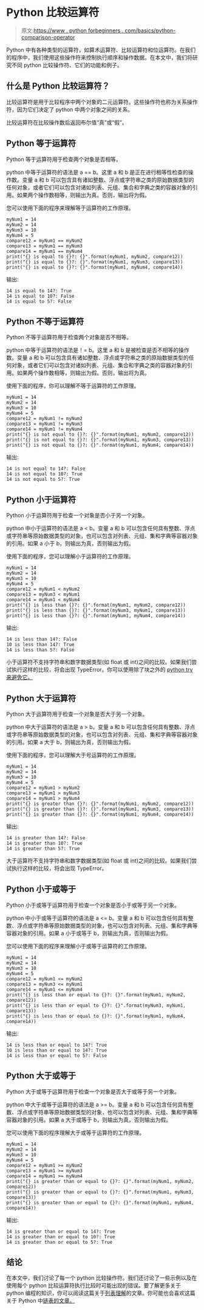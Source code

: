 # Python 比较运算符

> 原文:[https://www . python forbeginners . com/basics/python-comparison-operator](https://www.pythonforbeginners.com/basics/python-comparison-operator)

Python 中有各种类型的运算符，如算术运算符、比较运算符和位运算符。在我们的程序中，我们使用这些操作符来控制执行顺序和操作数据。在本文中，我们将研究不同 python 比较操作符、它们的功能和例子。

## 什么是 Python 比较运算符？

比较运算符是用于比较程序中两个对象的二元运算符。这些操作符也称为关系操作符，因为它们决定了 python 中两个对象之间的关系。

比较运算符在比较操作数后返回布尔值“真”或“假”。

## Python 等于运算符

Python 等于运算符用于检查两个对象是否相等。

python 中等于运算符的语法是 a == b。这里 a 和 b 是正在进行相等性检查的操作数。变量 a 和 b 可以包含具有诸如整数、浮点或字符串之类的原始数据类型的任何对象，或者它们可以包含对诸如列表、元组、集合和字典之类的容器对象的引用。如果两个操作数相等，则输出为真。否则，输出将为假。

您可以使用下面的程序来理解等于运算符的工作原理。

```
myNum1 = 14
myNum2 = 14
myNum3 = 10
myNum4 = 5
compare12 = myNum1 == myNum2
compare13 = myNum1 == myNum3
compare14 = myNum1 == myNum4
print("{} is equal to {}?: {}".format(myNum1, myNum2, compare12))
print("{} is equal to {}?: {}".format(myNum1, myNum3, compare13))
print("{} is equal to {}?: {}".format(myNum1, myNum4, compare14))
```

输出:

```
14 is equal to 14?: True
14 is equal to 10?: False
14 is equal to 5?: False
```

## Python 不等于运算符

Python 不等于运算符用于检查两个对象是否不相等。

python 中等于运算符的语法是！= b。这里 a 和 b 是被检查是否不相等的操作数。变量 a 和 b 可以包含具有诸如整数、浮点或字符串之类的原始数据类型的任何对象，或者它们可以包含对诸如列表、元组、集合和字典之类的容器对象的引用。如果两个操作数相等，则输出为假。否则，输出将为真。

使用下面的程序，你可以理解不等于运算符的工作原理。

```
myNum1 = 14
myNum2 = 14
myNum3 = 10
myNum4 = 5
compare12 = myNum1 != myNum2
compare13 = myNum1 != myNum3
compare14 = myNum1 != myNum4
print("{} is not equal to {}?: {}".format(myNum1, myNum2, compare12))
print("{} is not equal to {}?: {}".format(myNum1, myNum3, compare13))
print("{} is not equal to {}?: {}".format(myNum1, myNum4, compare14))
```

输出:

```
14 is not equal to 14?: False
14 is not equal to 10?: True
14 is not equal to 5?: True
```

## Python 小于运算符

Python 小于运算符用于检查一个对象是否小于另一个对象。

python 中小于运算符的语法是 a < b。变量 a 和 b 可以包含任何具有整数、浮点或字符串等原始数据类型的对象，也可以包含对列表、元组、集和字典等容器对象的引用。如果 a 小于 b，则输出为真，否则输出为假。

使用下面的程序，您可以理解小于运算符的工作原理。

```
myNum1 = 14
myNum2 = 14
myNum3 = 10
myNum4 = 5
compare12 = myNum1 < myNum2
compare13 = myNum3 < myNum1
compare14 = myNum1 < myNum4
print("{} is less than {}?: {}".format(myNum1, myNum2, compare12))
print("{} is less than {}?: {}".format(myNum3, myNum1, compare13))
print("{} is less than {}?: {}".format(myNum1, myNum4, compare14))
```

输出:

```
14 is less than 14?: False
10 is less than 14?: True
14 is less than 5?: False
```

小于运算符不支持字符串和数字数据类型(如 float 或 int)之间的比较。如果我们尝试执行这样的比较，将会出现 TypeError。你可以使用除了块之外的 [python try 来避免它。](https://www.pythonforbeginners.com/error-handling/python-try-and-except)

## Python 大于运算符

Python 大于运算符用于检查一个对象是否大于另一个对象。

python 中大于运算符的语法是 a > b。变量 a 和 b 可以包含任何具有整数、浮点或字符串等原始数据类型的对象，也可以包含对列表、元组、集和字典等容器对象的引用。如果 a 大于 b，则输出为真，否则输出为假。

使用下面的程序，您可以理解大于号运算符的工作原理。

```
myNum1 = 14
myNum2 = 14
myNum3 = 10
myNum4 = 5
compare12 = myNum1 > myNum2
compare13 = myNum1 > myNum3
compare14 = myNum1 > myNum4
print("{} is greater than {}?: {}".format(myNum1, myNum2, compare12))
print("{} is greater than {}?: {}".format(myNum1, myNum3, compare13))
print("{} is greater than {}?: {}".format(myNum1, myNum4, compare14))
```

输出:

```
14 is greater than 14?: False
14 is greater than 10?: True
14 is greater than 5?: True
```

大于运算符不支持字符串和数字数据类型(如 float 或 int)之间的比较。如果我们尝试执行这样的比较，将会出现 TypeError。

## Python 小于或等于

Python 小于或等于运算符用于检查一个对象是否小于或等于另一个对象。

python 中小于或等于运算符的语法是 a <= b。变量 a 和 b 可以包含任何具有整数、浮点或字符串等原始数据类型的对象，也可以包含对列表、元组、集和字典等容器对象的引用。如果 a 小于或等于 b，则输出为真，否则输出为假。

您可以使用下面的程序来理解小于或等于运算符的工作原理。

```
myNum1 = 14
myNum2 = 14
myNum3 = 10
myNum4 = 5
compare12 = myNum1 <= myNum2
compare13 = myNum3 <= myNum1
compare14 = myNum1 <= myNum4
print("{} is less than or equal to {}?: {}".format(myNum1, myNum2, compare12))
print("{} is less than or equal to {}?: {}".format(myNum3, myNum1, compare13))
print("{} is less than or equal to {}?: {}".format(myNum1, myNum4, compare14)) 
```

输出:

```
14 is less than or equal to 14?: True
10 is less than or equal to 14?: True
14 is less than or equal to 5?: False
```

## Python 大于或等于

Python 大于或等于运算符用于检查一个对象是否大于或等于另一个对象。

python 中大于或等于运算符的语法是 a >= b。变量 a 和 b 可以包含任何具有整数、浮点或字符串等原始数据类型的对象，也可以包含对列表、元组、集和字典等容器对象的引用。如果 a 大于或等于 b，则输出为真，否则输出为假。

您可以使用下面的程序理解大于或等于运算符的工作原理。

```
myNum1 = 14
myNum2 = 14
myNum3 = 10
myNum4 = 5
compare12 = myNum1 >= myNum2
compare13 = myNum1 >= myNum3
compare14 = myNum1 >= myNum4
print("{} is greater than or equal to {}?: {}".format(myNum1, myNum2, compare12))
print("{} is greater than or equal to {}?: {}".format(myNum1, myNum3, compare13))
print("{} is greater than or equal to {}?: {}".format(myNum1, myNum4, compare14)) 
```

输出:

```
14 is greater than or equal to 14?: True
14 is greater than or equal to 10?: True
14 is greater than or equal to 5?: True
```

## 结论

在本文中，我们讨论了每一个 python 比较操作符。我们还讨论了一些示例以及在使用每个 python 比较运算符执行比较时可能出现的错误。要了解更多关于 python 编程的知识，你可以阅读这篇关于[列表理解](https://www.pythonforbeginners.com/basics/list-comprehensions-in-python)的文章。你可能也会喜欢这篇关于 Python 中[链表的文章。](https://www.pythonforbeginners.com/lists/linked-list-in-python)
